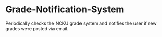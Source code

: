 # Grade-Notification-System
Periodically checks the NCKU grade system and notifies the user if new grades were posted via email.
